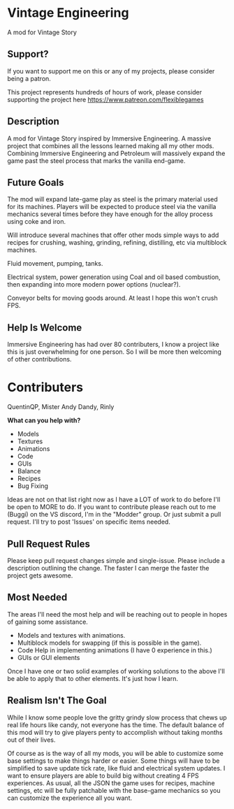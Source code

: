 # Vintage Engineering
A mod for Vintage Story

## Support?
If you want to support me on this or any of my projects, please consider being a patron.

This project represents hundreds of hours of work, please consider supporting the project here https://www.patreon.com/flexiblegames

## Description
A mod for Vintage Story inspired by Immersive Engineering. A massive project that combines all the lessons learned making all my other mods. Combining Immersive Engineering and Petroleum will massively expand the game past the steel process that marks the vanilla end-game.

## Future Goals
The mod will expand late-game play as steel is the primary material used for its machines. Players will be expected to produce steel via the vanilla mechanics several times before they have enough for the alloy process using coke and iron.

Will introduce several machines that offer other mods simple ways to add recipes for crushing, washing, grinding, refining, distilling, etc via multiblock machines.

Fluid movement, pumping, tanks.

Electrical system, power generation using Coal and oil based combustion, then expanding into more modern power options (nuclear?).

Conveyor belts for moving goods around. At least I hope this won't crush FPS.

## Help Is Welcome
Immersive Engineering has had over 80 contributers, I know a project like this is just overwhelming for one person. So I will be more then welcoming of other contributions.

# Contributers 
QuentinQP, Mister Andy Dandy, Rinly

**What can you help with?**
- Models
- Textures
- Animations
- Code
- GUIs
- Balance
- Recipes
- Bug Fixing

Ideas are not on that list right now as I have a LOT of work to do before I'll be open to MORE to do. If you want to contribute please reach out to me (Buggi) on the VS discord, I'm in the "Modder" group. Or just submit a pull request. I'll try to post 'Issues' on specific items needed. 

## Pull Request Rules
Please keep pull request changes simple and single-issue. Please include a description outlining the change. The faster I can merge the faster the project gets awesome.

## Most Needed
The areas I'll need the most help and will be reaching out to people in hopes of gaining some assistance.
- Models and textures with animations.
- Multiblock models for swapping (if this is possible in the game).
- Code Help in implementing animations (I have 0 experience in this.)
- GUIs or GUI elements

Once I have one or two solid examples of working solutions to the above I'll be able to apply that to other elements. It's just how I learn.

## Realism Isn't The Goal
While I know some people love the gritty grindy slow process that chews up real life hours like candy, not everyone has the time. The default balance of this mod will try to give players penty to accomplish without taking months out of their lives.

Of course as is the way of all my mods, you will be able to customize some base settings to make things harder or easier. Some things will have to be simplified to save update tick rate, like fluid and electrical system updates. I want to ensure players are able to build big without creating 4 FPS experiences. As usual, all the JSON the game uses for recipes, machine settings, etc will be fully patchable with the base-game
mechanics so you can customize the experience all you want.